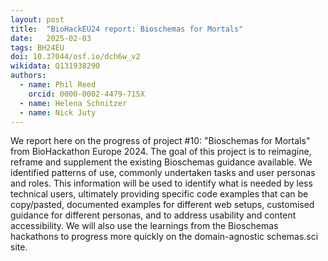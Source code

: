 ```yaml
---
layout: post
title:  "BioHackEU24 report: Bioschemas for Mortals"
date:   2025-02-03
tags: BH24EU
doi: 10.37044/osf.io/dch6w_v2
wikidata: Q131938290
authors:
  - name: Phil Reed
    orcid: 0000-0002-4479-715X
  - name: Helena Schnitzer
  - name: Nick Juty
---
```


We report here on the progress of project #10: "Bioschemas for Mortals" from BioHackathon Europe 2024. The goal of this project is to reimagine, reframe and supplement the existing Bioschemas guidance available. We identified patterns of use, commonly undertaken tasks and user personas and roles. This information will be used to identify what is needed by less technical users, ultimately providing specific code examples that can be copy/pasted, documented examples for different web setups, customised guidance for different personas, and to address usability and content accessibility. We will also use the learnings from the Bioschemas hackathons to progress more quickly on the domain-agnostic schemas.sci site.

